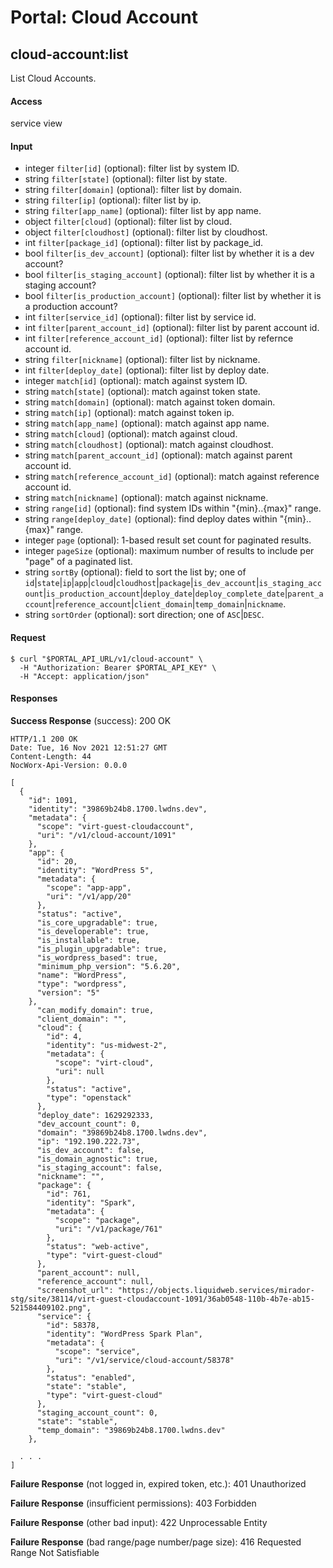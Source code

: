 # Portal: Cloud Account

## cloud-account:list
List Cloud Accounts.

#### Access
service view

#### Input
- integer `filter[id]` (optional): filter list by system ID.
- string `filter[state]` (optional): filter list by state.
- string `filter[domain]` (optional): filter list by domain.
- string `filter[ip]` (optional): filter list by ip.
- string `filter[app_name]` (optional): filter list by app name.
- object `filter[cloud]` (optional): filter list by cloud.
- object `filter[cloudhost]` (optional): filter list by cloudhost.
- int `filter[package_id]` (optional): filter list by package_id.
- bool `filter[is_dev_account]` (optional): filter list by whether it is a dev account?
- bool `filter[is_staging_account]` (optional): filter list by whether it is a staging account?
- bool `filter[is_production_account]` (optional): filter list by whether it is a production account?
- int `filter[service_id]` (optional): filter list by service id.
- int `filter[parent_account_id]` (optional): filter list by parent account id.
- int `filter[reference_account_id]` (optional): filter list by refernce account id.
- string `filter[nickname]` (optional): filter list by nickname.
- int `filter[deploy_date]` (optional): filter list by deploy date.
- integer `match[id]` (optional): match against system ID.
- string `match[state]` (optional): match against token state.
- string `match[domain]` (optional): match against token domain.
- string `match[ip]` (optional): match against token ip.
- string `match[app_name]` (optional): match against app name.
- string `match[cloud]` (optional): match against cloud.
- string `match[cloudhost]` (optional): match against cloudhost.
- string `match[parent_account_id]` (optional): match against parent account id.
- string `match[reference_account_id]` (optional): match against reference account id.
- string `match[nickname]` (optional): match against nickname.
- string `range[id]` (optional): find system IDs within "{min}..{max}" range.
- string `range[deploy_date]` (optional): find deploy dates within "{min}..{max}" range.
- integer `page` (optional): 1-based result set count for paginated results.
- integer `pageSize` (optional): maximum number of results to include per "page" of a paginated list.
- string `sortBy` (optional): field to sort the list by; one of `id`|`state`|`ip`|`app`|`cloud`|`cloudhost`|`package`|`is_dev_account`|`is_staging_account`|`is_production_account`|`deploy_date`|`deploy_complete_date`|`parent_account`|`reference_account`|`client_domain`|`temp_domain`|`nickname`.
- string `sortOrder` (optional): sort direction; one of `ASC`|`DESC`.

#### Request
```
$ curl "$PORTAL_API_URL/v1/cloud-account" \
  -H "Authorization: Bearer $PORTAL_API_KEY" \
  -H "Accept: application/json"
```

#### Responses
**Success Response** (success): 200 OK
```
HTTP/1.1 200 OK
Date: Tue, 16 Nov 2021 12:51:27 GMT
Content-Length: 44
NocWorx-Api-Version: 0.0.0

[
  {
    "id": 1091,
    "identity": "39869b24b8.1700.lwdns.dev",
    "metadata": {
      "scope": "virt-guest-cloudaccount",
      "uri": "/v1/cloud-account/1091"
    },
    "app": {
      "id": 20,
      "identity": "WordPress 5",
      "metadata": {
        "scope": "app-app",
        "uri": "/v1/app/20"
      },
      "status": "active",
      "is_core_upgradable": true,
      "is_developerable": true,
      "is_installable": true,
      "is_plugin_upgradable": true,
      "is_wordpress_based": true,
      "minimum_php_version": "5.6.20",
      "name": "WordPress",
      "type": "wordpress",
      "version": "5"
    },
      "can_modify_domain": true,
      "client_domain": "",
      "cloud": {
        "id": 4,
        "identity": "us-midwest-2",
        "metadata": {
          "scope": "virt-cloud",
          "uri": null
        },
        "status": "active",
        "type": "openstack"
      },
      "deploy_date": 1629292333,
      "dev_account_count": 0,
      "domain": "39869b24b8.1700.lwdns.dev",
      "ip": "192.190.222.73",
      "is_dev_account": false,
      "is_domain_agnostic": true,
      "is_staging_account": false,
      "nickname": "",
      "package": {
        "id": 761,
        "identity": "Spark",
        "metadata": {
          "scope": "package",
          "uri": "/v1/package/761"
        },
        "status": "web-active",
        "type": "virt-guest-cloud"
      },
      "parent_account": null,
      "reference_account": null,
      "screenshot_url": "https://objects.liquidweb.services/mirador-stg/site/38114/virt-guest-cloudaccount-1091/36ab0548-110b-4b7e-ab15-521584409102.png",
      "service": {
        "id": 58378,
        "identity": "WordPress Spark Plan",
        "metadata": {
          "scope": "service",
          "uri": "/v1/service/cloud-account/58378"
        },
        "status": "enabled",
        "state": "stable",
        "type": "virt-guest-cloud"
      },
      "staging_account_count": 0,
      "state": "stable",
      "temp_domain": "39869b24b8.1700.lwdns.dev"
    },

  . . .
]
```

**Failure Response** (not logged in, expired token, etc.): 401 Unauthorized

**Failure Response** (insufficient permissions): 403 Forbidden

**Failure Response** (other bad input): 422 Unprocessable Entity

**Failure Response** (bad range/page number/page size): 416 Requested Range Not Satisfiable
